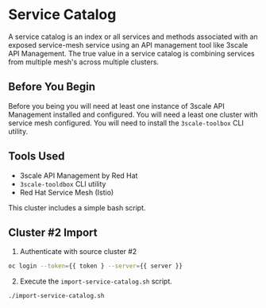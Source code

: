 # Service Catalog
A service catalog is an index or all services and methods associated with an exposed service-mesh service using an API management tool like 3scale API Management. The true value in a service catalog is combining services from multiple mesh's across multiple clusters.

## Before You Begin
Before you being you will need at least one instance of 3scale API Management installed and configured. You will need a least one cluster with service mesh configured. You will need to install the `3scale-toolbox` CLI utility.

## Tools Used
 - 3scale API Management by Red Hat 
 - `3scale-tooldbox` CLI utility
 - Red Hat Service Mesh (Istio)

This cluster includes a simple bash script.

## Cluster #2 Import

1. Authenticate with source cluster #2
```bash
oc login --token={{ token } --server={{ server }}
```

2. Execute the `import-service-catalog.sh` script.
```bash
./import-service-catalog.sh
```
